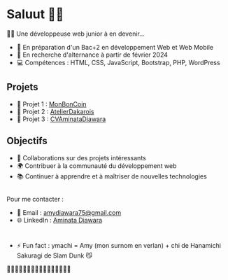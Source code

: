 # Saluut 👋🏾
🥷🏾 Une développeuse web junior à en devenir...
- 🌱  En préparation d'un Bac+2 en développement Web et Web Mobile
- 🏢  En recherche d'alternance à partir de février 2024
- 💻  Compétences : HTML, CSS, JavaScript, Bootstrap, PHP, WordPress

## Projets

- 🚀 Projet 1 : [MonBonCoin](lien-vers-le-projet)
- 🚀 Projet 2 : [AtelierDakarois](lien-vers-le-projet)
- 🚀 Projet 3 : [CVAminataDiawara](lien-vers-le-projet)

## Objectifs

- 👯 Collaborations sur des projets intéressants
- 🌍 Contribuer à la communauté du développement web
- 📚 Continuer à apprendre et à maîtriser de nouvelles technologies

##
Pour me contacter :
- 📧 Email : [amydiawara75@gmail.com](mailto:amydiawara75@gmail.com)
- 🌐 LinkedIn : [Aminata Diawara](https://www.linkedin.com/in/aminata-diawara-92591b289/)

#
- ⚡ Fun fact : ymachi = Amy (mon surnom en verlan) + chi de Hanamichi Sakuragi de Slam Dunk 😼

 
🫶🏾🫶🏾🫶🏾🫶🏾🫶🏾🫶🏾🫶🏾🫶🏾

<!--
**ymachi/ymachi** is a ✨ _special_ ✨ repository because its `README.md` (this file) appears on your GitHub profile.

Here are some ideas to get you started:

- 🔭 I’m currently working on ...
- 🌱 I’m currently learning ...
- 👯 I’m looking to collaborate on ...
- 🤔 I’m looking for help with ...
- 💬 Ask me about ...
- 📫 How to reach me: ...
- 😄 Pronouns: ...
- ⚡ Fun fact: ...
-->
